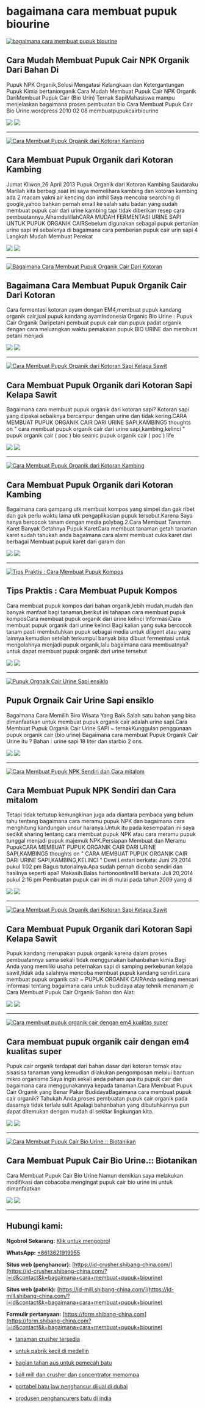 # bagaimana cara membuat pupuk biourine

<a href="https://swt.shibang-china.com/?l=id&img&k=bagaimana+cara+membuat+pupuk+biourine" target="_blank">![bagaimana cara membuat pupuk biourine](http://static.shibang-china.com/all-800x300/1424.jpg)</a>

## Cara Mudah Membuat Pupuk Cair NPK Organik Dari Bahan Di
Pupuk NPK Organik,Solusi Mengatasi Kelangkaan dan Ketergantungan Pupuk Kimia bertaniorganik Cara Mudah Membuat Pupuk Cair NPK Organik DariMembuat Pupuk Cair (Bio Urin) Ternak SapiMahasiswa mampu menjelaskan bagaimana proses pembuatan bio Cara Membuat Pupuk Cair Bio Urine.wordpress 2010 02 08 membuatpupukcairbiourine


<a href="https://whatsapp.shibangsoft.com/WhatsApp.php" target="_blank" title="WhatsApp">![](http://static.shibang-china.com/icon/whatsapp.png)</a> <a href="https://swt.shibang-china.com/?l=id&icon&k=bagaimana+cara+membuat+pupuk+biourine" target="_blank">![](http://static.shibang-china.com/icon/chat-id.png)</a>

---

<a href="https://swt.shibang-china.com/?l=id&img&k=bagaimana+cara+membuat+pupuk+biourine" target="_blank">![Cara Membuat Pupuk Organik dari Kotoran Kambing](http://static.shibang-china.com/all-800x300/1014.jpg)</a>

## Cara Membuat Pupuk Organik dari Kotoran Kambing
Jumat Kliwon,26 April 2013 Pupuk Organik dari Kotoran Kambing Saudaraku Marilah kita berbagi,saat ini saya memelihara kambing dan kotoran kambing ada 2 macam yakni air kencing dan inthil Saya mencoba searching di google,yahoo bahkan pernah email ke salah satu badan yang sudah membuat pupuk cair dari urine kambing tapi tidak diberikan resep cara pembuatannya,AlhamdulillahCARA MUDAH FERMENTASI URINE SAPI UNTUK PUPUK ORGANIK CAIRSebelum digunakan sebagai pupuk pertanian urine sapi ini sebaiknya di bagaimana cara pemberian pupuk cair urin sapi 4 Langkah Mudah Membuat Perekat


<a href="https://whatsapp.shibangsoft.com/WhatsApp.php" target="_blank" title="WhatsApp">![](http://static.shibang-china.com/icon/whatsapp.png)</a> <a href="https://swt.shibang-china.com/?l=id&icon&k=bagaimana+cara+membuat+pupuk+biourine" target="_blank">![](http://static.shibang-china.com/icon/chat-id.png)</a>

---

<a href="https://swt.shibang-china.com/?l=id&img&k=bagaimana+cara+membuat+pupuk+biourine" target="_blank">![Bagaimana Cara Membuat Pupuk Organik Cair Dari Kotoran](http://static.shibang-china.com/all-800x300/263.jpg)</a>

## Bagaimana Cara Membuat Pupuk Organik Cair Dari Kotoran
Cara fermentasi kotoran ayam dengan EM4,membuat pupuk kandang organik cair,jual pupuk kandang ayamIndonesia Organic Bio Urine : Pupuk Cair Organik Daripetani pembuat pupuk cair dan pupuk padat organik dengan cara meluangkan waktu pemakaian pupuk BIO URINE dan membuat petani menjadi


<a href="https://whatsapp.shibangsoft.com/WhatsApp.php" target="_blank" title="WhatsApp">![](http://static.shibang-china.com/icon/whatsapp.png)</a> <a href="https://swt.shibang-china.com/?l=id&icon&k=bagaimana+cara+membuat+pupuk+biourine" target="_blank">![](http://static.shibang-china.com/icon/chat-id.png)</a>

---

<a href="https://swt.shibang-china.com/?l=id&img&k=bagaimana+cara+membuat+pupuk+biourine" target="_blank">![Cara Membuat Pupuk Organik dari Kotoran Sapi Kelapa Sawit](http://static.shibang-china.com/all-800x300/200.jpg)</a>

## Cara Membuat Pupuk Organik dari Kotoran Sapi Kelapa Sawit
Bagaimana cara membuat pupuk organik dari kotoran sapi? Kotoran sapi yang dipakai sebaiknya bercampur dengan urine dan tidak kering.CARA MEMBUAT PUPUK ORGANIK CAIR DARI URINE SAPI,KAMBING5 thoughts on " cara membuat pupuk organik cair dari urine sapi,kambing,kelinci " pupuk organik cair ( poc ) bio seanic pupuk organik cair ( poc ) life


<a href="https://whatsapp.shibangsoft.com/WhatsApp.php" target="_blank" title="WhatsApp">![](http://static.shibang-china.com/icon/whatsapp.png)</a> <a href="https://swt.shibang-china.com/?l=id&icon&k=bagaimana+cara+membuat+pupuk+biourine" target="_blank">![](http://static.shibang-china.com/icon/chat-id.png)</a>

---

<a href="https://swt.shibang-china.com/?l=id&img&k=bagaimana+cara+membuat+pupuk+biourine" target="_blank">![Cara Membuat Pupuk Organik dari Kotoran Kambing](http://static.shibang-china.com/all-800x300/442.jpg)</a>

## Cara Membuat Pupuk Organik dari Kotoran Kambing
Bagaimana cara gampang utk membuat kompos yang simpel dan gak ribet dan gak perlu waktu lama utk pengaplikasian pupuk tersebut.Karena Saya hanya bercocok tanam dengan media polybag.2.Cara Membuat Tanaman Karet Banyak Getahnya Pupuk KaretCara membuat tanaman getah tanaman karet sudah tahukah anda bagaimana cara alami membuat cuka karet dari berbagai Membuat pupuk karet dari garam dan


<a href="https://whatsapp.shibangsoft.com/WhatsApp.php" target="_blank" title="WhatsApp">![](http://static.shibang-china.com/icon/whatsapp.png)</a> <a href="https://swt.shibang-china.com/?l=id&icon&k=bagaimana+cara+membuat+pupuk+biourine" target="_blank">![](http://static.shibang-china.com/icon/chat-id.png)</a>

---

<a href="https://swt.shibang-china.com/?l=id&img&k=bagaimana+cara+membuat+pupuk+biourine" target="_blank">![Tips Praktis : Cara Membuat Pupuk Kompos](http://static.shibang-china.com/all-800x300/164.jpg)</a>

## Tips Praktis : Cara Membuat Pupuk Kompos
Cara membuat pupuk kompos dari bahan organik,lebih mudah,mudah dan banyak manfaat bagi tanaman,berikut ini tahapan cara membuat pupuk komposCara membuat pupuk organik dari urine kelinci InformasiCara membuat pupuk organik dari urine kelinci Bagi kalian yang suka bercocok tanam pasti membutuhkan pupuk sebagai media untuk diligent atau yang lainnya kemudian setelah terkumpul banyak bisa dibuat fermentasi untuk mengolahnya menjadi pupuk organik,lalu bagaimana cara membuatnya? untuk dapat membuat pupuk organik dari urine tersebut


<a href="https://whatsapp.shibangsoft.com/WhatsApp.php" target="_blank" title="WhatsApp">![](http://static.shibang-china.com/icon/whatsapp.png)</a> <a href="https://swt.shibang-china.com/?l=id&icon&k=bagaimana+cara+membuat+pupuk+biourine" target="_blank">![](http://static.shibang-china.com/icon/chat-id.png)</a>

---

<a href="https://swt.shibang-china.com/?l=id&img&k=bagaimana+cara+membuat+pupuk+biourine" target="_blank">![Pupuk Orgnaik Cair Urine Sapi ensiklo](http://static.shibang-china.com/all-800x300/381.jpg)</a>

## Pupuk Orgnaik Cair Urine Sapi ensiklo
Bagaimana Cara Memilih Biro Wisata Yang Baik.Salah satu bahan yang bisa dimanfaatkan untuk membuat pupuk organik cair adalah urine sapi.Cara Membuat Pupuk Organik Cair Urine SAPI ~ ternakKunggulan penggunaan pupuk organik cair (bio urine) Bagaimana cara membuat Pupuk Organik Cair Urine itu ? Bahan : urine sapi 18 liter dan starbio 2 ons.


<a href="https://whatsapp.shibangsoft.com/WhatsApp.php" target="_blank" title="WhatsApp">![](http://static.shibang-china.com/icon/whatsapp.png)</a> <a href="https://swt.shibang-china.com/?l=id&icon&k=bagaimana+cara+membuat+pupuk+biourine" target="_blank">![](http://static.shibang-china.com/icon/chat-id.png)</a>

---

<a href="https://swt.shibang-china.com/?l=id&img&k=bagaimana+cara+membuat+pupuk+biourine" target="_blank">![Cara Membuat Pupuk NPK Sendiri dan Cara mitalom](http://static.shibang-china.com/all-800x300/712.jpg)</a>

## Cara Membuat Pupuk NPK Sendiri dan Cara mitalom
Tetapi tidak tertutup kemungkinan juga ada diantara pembaca yang belum tahu tentang bagaimana cara meramu pupuk NPK dan bagaimana cara menghitung kandungan unsur haranya.Untuk itu pada kesempatan ini saya sedikit sharing tentang cara membuat pupuk NPK atau cara meramu pupuk tunggal menjadi pupuk majemuk NPK.Persiapan Membuat dan Meramu PupukCARA MEMBUAT PUPUK ORGANIK CAIR DARI URINE SAPI,KAMBING5 thoughts on " CARA MEMBUAT PUPUK ORGANIK CAIR DARI URINE SAPI,KAMBING,KELINCI " Dewi Lestari berkata: Juni 29,2014 pukul 1:02 pm Bagus tutorialnya.Apa sudah pernah dicoba sendiri dan hasilnya seperti apa? Makasih.Balas.hartonoonline18 berkata: Juli 20,2014 pukul 2:16 pm Pembuatan pupuk cair ini di mulai pada tahun 2009 yang di


<a href="https://whatsapp.shibangsoft.com/WhatsApp.php" target="_blank" title="WhatsApp">![](http://static.shibang-china.com/icon/whatsapp.png)</a> <a href="https://swt.shibang-china.com/?l=id&icon&k=bagaimana+cara+membuat+pupuk+biourine" target="_blank">![](http://static.shibang-china.com/icon/chat-id.png)</a>

---

<a href="https://swt.shibang-china.com/?l=id&img&k=bagaimana+cara+membuat+pupuk+biourine" target="_blank">![Cara Membuat Pupuk Organik dari Kotoran Sapi Kelapa Sawit](http://static.shibang-china.com/all-800x300/1032.jpg)</a>

## Cara Membuat Pupuk Organik dari Kotoran Sapi Kelapa Sawit
Pupuk kandang merupakan pupuk organik karena dalam proses pembuatannya sama sekali tidak menggunakan bahanbahan kimia.Bagi Anda yang memiliki usaha peternakan sapi di samping perkebunan kelapa sawit,tidak ada salahnya mencoba membuat pupuk kandang sendiri.cara membuat pupuk organik cair ~ PUPUK ORGANIK CAIRAnda sedang mencari informasi tentang bagaimana cara untuk budidaya atay tehnik menanam je Cara Membuat Pupuk Cair Organik Bahan dan Alat:


<a href="https://whatsapp.shibangsoft.com/WhatsApp.php" target="_blank" title="WhatsApp">![](http://static.shibang-china.com/icon/whatsapp.png)</a> <a href="https://swt.shibang-china.com/?l=id&icon&k=bagaimana+cara+membuat+pupuk+biourine" target="_blank">![](http://static.shibang-china.com/icon/chat-id.png)</a>

---

<a href="https://swt.shibang-china.com/?l=id&img&k=bagaimana+cara+membuat+pupuk+biourine" target="_blank">![Cara membuat pupuk organik cair dengan em4 kualitas super](http://static.shibang-china.com/all-800x300/1506.jpg)</a>

## Cara membuat pupuk organik cair dengan em4 kualitas super
Pupuk cair organik terdapat dari bahan dasar dari kotoran ternak atau sisasisa tanaman yang kemudian dilakukan pengomposan melalui bantuan mikro organisme.Saya ingin sekali anda paham apa itu pupuk cair dan bagaimana cara menggunakannya kepada tanaman.Cara Membuat Pupuk Cair Organik yang Benar Pakar BudidayaBagaimana cara membuat pupuk cair organik? Tahukah Anda,proses pembuatan pupuk cair organik pada dasarnya tidak terlalu sulit.Apalagi bahanbahan yang dibutuhkannya pun dapat ditemukan dengan mudah di sekitar lingkungan kita.


<a href="https://whatsapp.shibangsoft.com/WhatsApp.php" target="_blank" title="WhatsApp">![](http://static.shibang-china.com/icon/whatsapp.png)</a> <a href="https://swt.shibang-china.com/?l=id&icon&k=bagaimana+cara+membuat+pupuk+biourine" target="_blank">![](http://static.shibang-china.com/icon/chat-id.png)</a>

---

<a href="https://swt.shibang-china.com/?l=id&img&k=bagaimana+cara+membuat+pupuk+biourine" target="_blank">![Cara Membuat Pupuk Cair Bio Urine.:: Biotanikan](http://static.shibang-china.com/all-800x300/436.jpg)</a>

## Cara Membuat Pupuk Cair Bio Urine.:: Biotanikan
Cara Membuat Pupuk Cair Bio Urine.Namun demikian saya melakukan modifikasi dan cobacoba mengingat pupuk cair bio urine ini untuk dimanfaatkan

<a href="https://whatsapp.shibangsoft.com/WhatsApp.php" target="_blank" title="WhatsApp">![](http://static.shibang-china.com/icon/whatsapp.png)</a> <a href="https://swt.shibang-china.com/?l=id&icon&k=bagaimana+cara+membuat+pupuk+biourine" target="_blank">![](http://static.shibang-china.com/icon/chat-id.png)</a>

---
## Hubungi kami:

**Ngobrol Sekarang:** [Klik untuk mengobrol](https://swt.shibang-china.com?l=id&contact&k=bagaimana+cara+membuat+pupuk+biourine)

**WhatsApp:**  [+8613621919955](https://whatsapp.shibangsoft.com/WhatsApp.php)

**Situs web (penghancur):** [https://id-crusher.shibang-china.com/](https://id-crusher.shibang-china.com/?l=id&contact&k=bagaimana+cara+membuat+pupuk+biourine)

**Situs web (pabrik):** [https://id-mill.shibang-china.com/](https://id-mill.shibang-china.com/?l=id&contact&k=bagaimana+cara+membuat+pupuk+biourine)

**Formulir pertanyaan:** [https://form.shibang-china.com](https://form.shibang-china.com?l=id&contact&k=bagaimana+cara+membuat+pupuk+biourine)

* [tanaman crusher tersedia](../48/tanaman%20crusher%20tersedia.md)

* [untuk pabrik kecil di medellin](../41/untuk%20pabrik%20kecil%20di%20medellin.md)

* [bagian tahan aus untuk pemecah batu](../48/bagian%20tahan%20aus%20untuk%20pemecah%20batu.md)

* [ball mill dan crusher dan concentrator memompa](../50/ball%20mill%20dan%20crusher%20dan%20concentrator%20memompa.md)

* [portabel batu jaw penghancur dijual di dubai](../46/portabel%20batu%20jaw%20penghancur%20dijual%20di%20dubai.md)

* [produsen penghancurers batu di india](../41/produsen%20penghancurers%20batu%20di%20india.md)